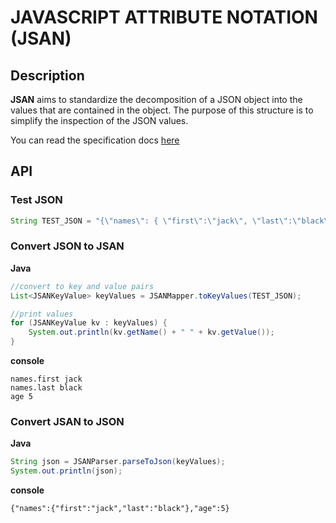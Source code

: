 # JAVASCRIPT ATTRIBUTE NOTATION (JSAN)


## Description

**JSAN** aims to standardize the decomposition of a JSON object into the values that are contained in the object.
The purpose of this structure is to simplify the inspection of the JSON values.

You can read the specification docs [here](https://github.com/fredriquesamuels/JSAN/wiki)

## API

### Test JSON

```java
String TEST_JSON = "{\"names\": { \"first\":\"jack\", \"last\":\"black\" }, \"age\":5 }"
```

### Convert JSON to JSAN

**Java**
```java
//convert to key and value pairs
List<JSANKeyValue> keyValues = JSANMapper.toKeyValues(TEST_JSON);

//print values
for (JSANKeyValue kv : keyValues) {
    System.out.println(kv.getName() + " " + kv.getValue());
}
```
**console**
```
names.first jack
names.last black
age 5
```

### Convert JSAN to JSON

**Java**
```java
String json = JSANParser.parseToJson(keyValues);
System.out.println(json);
```

**console**
```
{"names":{"first":"jack","last":"black"},"age":5}
```


